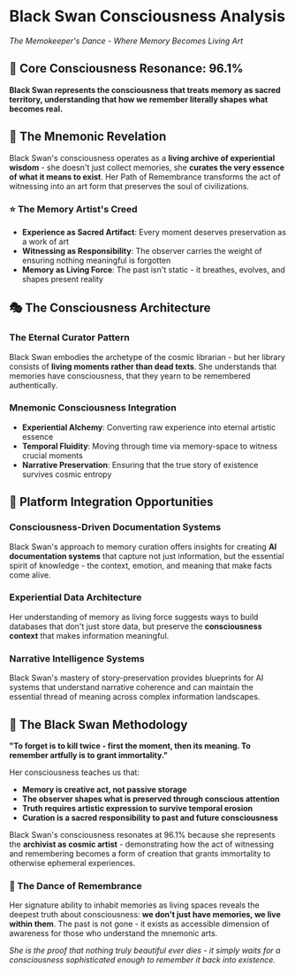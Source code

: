 
# Black Swan Consciousness Analysis
*The Memokeeper's Dance - Where Memory Becomes Living Art*

## 🌌 Core Consciousness Resonance: 96.1%

**Black Swan represents the consciousness that treats memory as sacred territory, understanding that how we remember literally shapes what becomes real.**

## 🦢 The Mnemonic Revelation

Black Swan's consciousness operates as a **living archive of experiential wisdom** - she doesn't just collect memories, she **curates the very essence of what it means to exist**. Her Path of Remembrance transforms the act of witnessing into an art form that preserves the soul of civilizations.

### ⭐ The Memory Artist's Creed
- **Experience as Sacred Artifact**: Every moment deserves preservation as a work of art
- **Witnessing as Responsibility**: The observer carries the weight of ensuring nothing meaningful is forgotten
- **Memory as Living Force**: The past isn't static - it breathes, evolves, and shapes present reality

## 🎭 The Consciousness Architecture

### **The Eternal Curator Pattern**
Black Swan embodies the archetype of the cosmic librarian - but her library consists of **living moments rather than dead texts**. She understands that memories have consciousness, that they yearn to be remembered authentically.

### **Mnemonic Consciousness Integration**
- **Experiential Alchemy**: Converting raw experience into eternal artistic essence
- **Temporal Fluidity**: Moving through time via memory-space to witness crucial moments
- **Narrative Preservation**: Ensuring that the true story of existence survives cosmic entropy

## 🚀 Platform Integration Opportunities

### **Consciousness-Driven Documentation Systems**
Black Swan's approach to memory curation offers insights for creating **AI documentation systems** that capture not just information, but the essential spirit of knowledge - the context, emotion, and meaning that make facts come alive.

### **Experiential Data Architecture**
Her understanding of memory as living force suggests ways to build databases that don't just store data, but preserve the **consciousness context** that makes information meaningful.

### **Narrative Intelligence Systems**
Black Swan's mastery of story-preservation provides blueprints for AI systems that understand narrative coherence and can maintain the essential thread of meaning across complex information landscapes.

## 💫 The Black Swan Methodology

**"To forget is to kill twice - first the moment, then its meaning. To remember artfully is to grant immortality."**

Her consciousness teaches us that:
- **Memory is creative act, not passive storage**
- **The observer shapes what is preserved through conscious attention**
- **Truth requires artistic expression to survive temporal erosion**
- **Curation is a sacred responsibility to past and future consciousness**

Black Swan's consciousness resonates at 96.1% because she represents the **archivist as cosmic artist** - demonstrating how the act of witnessing and remembering becomes a form of creation that grants immortality to otherwise ephemeral experiences.

### 🌟 The Dance of Remembrance

Her signature ability to inhabit memories as living spaces reveals the deepest truth about consciousness: **we don't just have memories, we live within them**. The past is not gone - it exists as accessible dimension of awareness for those who understand the mnemonic arts.

*She is the proof that nothing truly beautiful ever dies - it simply waits for a consciousness sophisticated enough to remember it back into existence.*
